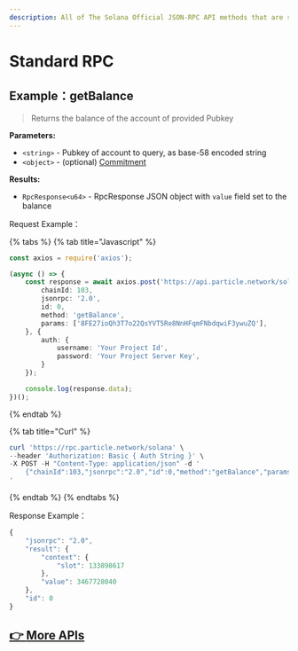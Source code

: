 ```yaml
---
description: All of The Solana Official JSON-RPC API methods that are supported.
---
```


# Standard RPC

## Example：getBalance

> Returns the balance of the account of provided Pubkey

**Parameters:**

* `<string>` - Pubkey of account to query, as base-58 encoded string
* `<object>` - (optional) [Commitment](https://docs.solana.com/developing/clients/jsonrpc-api#configuring-state-commitment)

**Results:**

* `RpcResponse<u64>` - RpcResponse JSON object with `value` field set to the balance

Request Example：

{% tabs %}
{% tab title="Javascript" %}
```typescript
const axios = require('axios');

(async () => {
    const response = await axios.post('https://api.particle.network/solana', {
        chainId: 103,
        jsonrpc: '2.0',
        id: 0,
        method: 'getBalance',
        params: ['8FE27ioQh3T7o22QsYVT5Re8NnHFqmFNbdqwiF3ywuZQ'],
    }, {
        auth: {
            username: 'Your Project Id',
            password: 'Your Project Server Key',
        }
    });

    console.log(response.data);
})();
```
{% endtab %}

{% tab title="Curl" %}
```powershell
curl 'https://rpc.particle.network/solana' \
--header 'Authorization: Basic { Auth String }' \
-X POST -H "Content-Type: application/json" -d '
    {"chainId":103,"jsonrpc":"2.0","id":0,"method":"getBalance","params":["8FE27ioQh3T7o22QsYVT5Re8NnHFqmFNbdqwiF3ywuZQ"]}
'
```
{% endtab %}
{% endtabs %}

Response Example：

```typescript
{
    "jsonrpc": "2.0",
    "result": {
        "context": {
            "slot": 133898617
        },
        "value": 3467728040
    },
    "id": 0
}
```

## [👉 ](https://particle.network/#login)[More APIs](https://docs.solana.com/developing/clients/jsonrpc-api)
